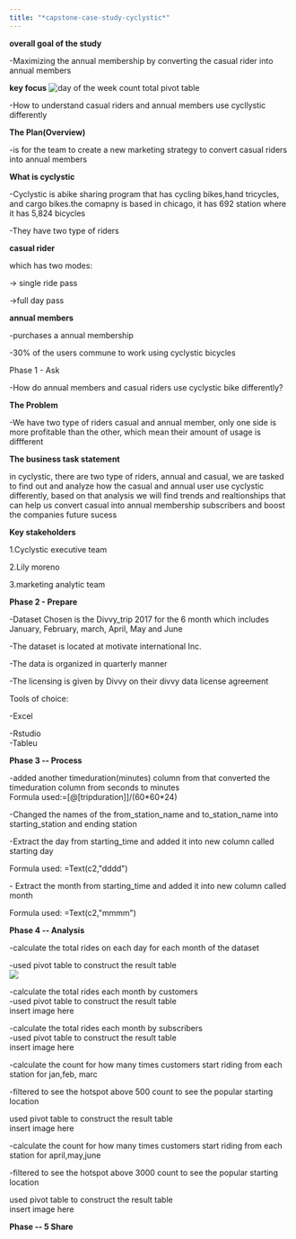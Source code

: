 ```yaml
---
title: "*capstone-case-study-cyclystic*"
---
```


**overall goal of the study**

-Maximizing the annual membership by converting the casual rider into
annual members

**key focus**
![day of the week count total pivot table](https://github.com/NEB73/capstone-case-study-cyclystic/assets/151795453/fcd66ddc-3026-4777-88af-b8f895eb0fca)

-How to understand casual riders and annual members use cycllystic
differently

**The Plan(Overview)**

-is for the team to create a new marketing strategy to convert casual
riders into annual members

**What is cyclystic**

-Cyclystic is abike sharing program that has cycling bikes,hand
tricycles, and cargo bikes.the comapny is based in chicago, it has 692
station where it has 5,824 bicycles

-They have two type of riders

**casual rider**

which has two modes:

-\> single ride pass

-\>full day pass

**annual members**

-purchases a annual membership

-30% of the users commune to work using cyclystic bicycles

Phase 1 - Ask

-How do annual members and casual riders use cyclystic bike differently?

**The Problem**

-We have two type of riders casual and annual member, only one side is
more profitable than the other, which mean their amount of usage is
diffferent

**The business task statement**

in cyclystic, there are two type of riders, annual and casual, we are
tasked to find out and analyze how the casual and annual user use
cyclystic differently, based on that analysis we will find trends and
realtionships that can help us convert casual into annual membership
subscribers and boost the companies future sucess

**Key stakeholders**

1.Cyclystic executive team

2.Lily moreno

3.marketing analytic team

**Phase 2 - Prepare**

-Dataset Chosen is the Divvy_trip 2017 for the 6 month which includes
January, February, march, April, May and June

-The dataset is located at motivate international Inc.

-The data is organized in quarterly manner

-The licensing is given by Divvy on their divvy data license agreement

Tools of choice:

-Excel

-Rstudio\
-Tableu

**Phase 3 -- Process**

-added another timeduration(minutes) column from that converted the
timeduration column from seconds to minutes\
Formula used:=\[@\[tripduration\]\]/(60\*60\*24)

-Changed the names of the from_station_name and to_station_name into
starting_station and ending station

-Extract the day from starting_time and added it into new column called
starting day

Formula used: =Text(c2,"dddd")

\- Extract the month from starting_time and added it into new column
called month

Formula used: =Text(c2,"mmmm")

**Phase 4 -- Analysis**

-calculate the total rides on each day for each month of the dataset

-used pivot table to construct the result table\
<img src="capstone-case-study-cyclystic
/table for total ride on each day for each month.png">

-calculate the total rides each month by customers\
-used pivot table to construct the result table\
insert image here

-calculate the total rides each month by subscribers\
-used pivot table to construct the result table\
insert image here

-calculate the count for how many times customers start riding from each
station for jan,feb, marc

-filtered to see the hotspot above 500 count to see the popular starting
location

used pivot table to construct the result table\
insert image here

-calculate the count for how many times customers start riding from each
station for april,may,june

-filtered to see the hotspot above 3000 count to see the popular
starting location

used pivot table to construct the result table\
insert image here

**Phase -- 5 Share**

